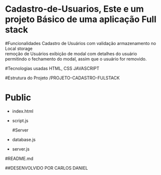 # Cadastro-de-Usuarios, Este e um projeto Básico de uma aplicação Full stack

#Funcionalidades 
Cadastro de Usuários com validação 
armazenamento no Local storage  
remoção de Usuários
exibição de modal com detalhes do usuário 
permitindo o fechamento do modal, assim que o usuário for removido.

#Tecnologias usadas
HTML, CSS JAVASCRIPT

#Estrutura do Projeto 
/PROJETO-CADASTRO-FULSTACK

  # Public
* index.html
* script.js
  
  #Server
* database.js
* server.js

#README.md

##DESENVOLVIDO POR CARLOS DANIEL
